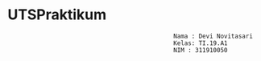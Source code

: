 # UTSPraktikum
                                                  Nama : Devi Novitasari
                                                  Kelas: TI.19.A1
                                                  NIM : 311910050
                                               
